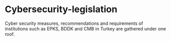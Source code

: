 # Cybersecurity-legislation
Cyber ​​security measures, recommendations and requirements of institutions such as EPKS, BDDK and CMB in Turkey are gathered under one roof.
